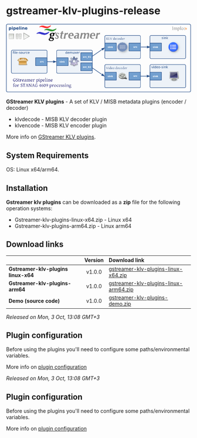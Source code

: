 
# gstreamer-klv-plugins-release


<div align="center">
  <a >
    <img src="images/GstKlvPipeline.png" alt="Logo" >
  </a>
</div>


**GStreamer KLV plugins** - A set of KLV / MISB metadata plugins (encoder / decoder)

- klvdecode - MISB KLV decoder plugin  
- klvencode - MISB KLV encoder plugin  

More info on [GStreamer KLV plugins](https://www.impleotv.com/content/gstreamer-klv-plugins/help/index.html).


## System Requirements
OS: Linux x64/arm64.

## Installation

**Gstreamer klv plugins** can be downloaded as a **zip** file for the following operation systems:  
 - Gstreamer-klv-plugins-linux-x64.zip    - Linux x64
 - Gstreamer-klv-plugins-arm64.zip        - Linux arm64

## Download links

|          | Version             | Download link                                                           | 
|:---------|:-------------------:|:------------------------------------------------------------------------|
| **Gstreamer-klv-plugins linux-x64**     |   v1.0.0 | [gstreamer-klv-plugins-linux-x64.zip](https://github.com/impleotv/gstreamer-klv-plugins-release/releases/latest/download/gstreamer-klv-plugins-linux-x64.zip)   | 
| **Gstreamer-klv-plugins-arm64**         |   v1.0.0 | [gstreamer-klv-plugins-linux-arm64.zip](https://github.com/impleotv/gstreamer-klv-plugins-release/releases/latest/download/gstreamer-klv-plugins-linux-arm64.zip)  | 
| **Demo (source code)**               |   v1.0.0 | [gstreamer-klv-plugins-demo.zip](https://github.com/impleotv/gstreamer-klv-plugins-release/releases/latest/download/demo.zip)  | 


*Released on Mon, 3 Oct, 13:08 GMT+3*

## Plugin configuration

Before using the plugins you'll need to configure some paths/environmental variables.  

More info on [plugin configuration](https://www.impleotv.com/content/gstreamer-klv-plugins/help/user-guide/env-variables.html)



*Released on Mon, 3 Oct, 13:08 GMT+3*

## Plugin configuration

Before using the plugins you'll need to configure some paths/environmental variables.  

More info on [plugin configuration](https://www.impleotv.com/content/gstreamer-klv-plugins/help/user-guide/env-variables.html)

